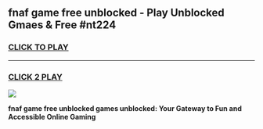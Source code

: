 
## fnaf game free unblocked - Play Unblocked Gmaes & Free #nt224
<h3>
<a href="https://news.freeplayer.one?title=fnaf_game_free_unblocked&ref=24F">CLICK TO PLAY</a></h3>
<hr>

<h3>
<a href="https://news.freeplayer.one?title=fnaf_game_free_unblocked&ref=24F">CLICK 2 PLAY</a>
  
</h3>

<a href="https://news.freeplayer.one?title=fnaf_game_free_unblocked&ref=24F/"><img src="https://clearcache.store/games.png"></a>


**fnaf game free unblocked games unblocked: Your Gateway to Fun and Accessible Online Gaming**
